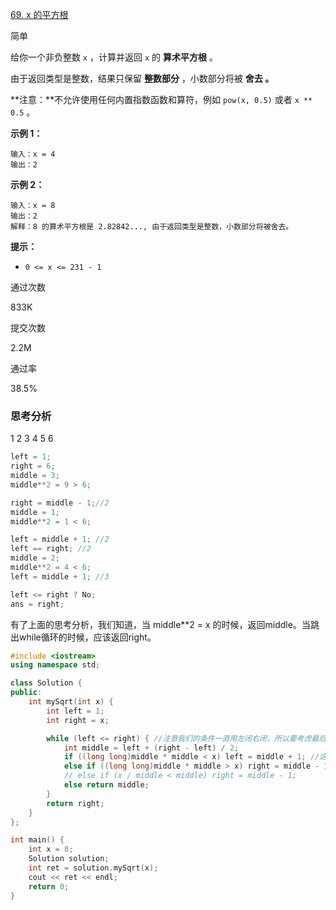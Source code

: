 [69. x 的平方根](https://leetcode.cn/problems/sqrtx/)

简单



给你一个非负整数 `x` ，计算并返回 `x` 的 **算术平方根** 。

由于返回类型是整数，结果只保留 **整数部分** ，小数部分将被 **舍去 。**

**注意：**不允许使用任何内置指数函数和算符，例如 `pow(x, 0.5)` 或者 `x ** 0.5` 。

 

**示例 1：**

```
输入：x = 4
输出：2
```

**示例 2：**

```
输入：x = 8
输出：2
解释：8 的算术平方根是 2.82842..., 由于返回类型是整数，小数部分将被舍去。
```

 

**提示：**

- `0 <= x <= 231 - 1`

通过次数

833K

提交次数

2.2M

通过率

38.5%



### 思考分析

1 2 3 4 5 6

```cpp
left = 1;
right = 6;
middle = 3;
middle**2 = 9 > 6;

right = middle - 1;//2
middle = 1;
middle**2 = 1 < 6;

left = middle + 1; //2
left == right; //2
middle = 2;
middle**2 = 4 < 6;
left = middle + 1; //3

left <= right ? No;
ans = right;
```

有了上面的思考分析，我们知道，当 middle**2 = x 的时候，返回middle。当跳出while循环的时候，应该返回right。

```cpp
#include <iostream>
using namespace std;

class Solution {
public:
    int mySqrt(int x) {
        int left = 1;
        int right = x;

        while (left <= right) { //注意我们的条件一直用左闭右闭，所以要考虑最后左右相等的情况应该返回什么
            int middle = left + (right - left) / 2;
            if ((long long)middle * middle < x) left = middle + 1; //这里用long long，是因为测试用例里有巨大数字,int会溢出，也可以用除法代替
            else if ((long long)middle * middle > x) right = middle - 1; //这里可以优化一下，因为比较两数字的积大于x可能会导致溢出 
            // else if (x / middle < middle) right = middle - 1;
            else return middle;
        }
        return right;
    }
};

int main() {
    int x = 8;
    Solution solution;
    int ret = solution.mySqrt(x);
    cout << ret << endl;
    return 0;
}
```

